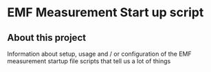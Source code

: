 # EMF Measurement Start up script
## About this project

Information about setup, usage and / or configuration of the EMF measurement startup file scripts that tell us a lot of things
